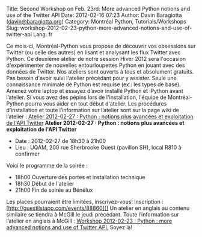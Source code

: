Title: Second Workshop on Feb. 23rd: More advanced Python notions and use of the Twitter API
Date: 2012-02-16 07:23
Author: Davin Baragiotta (davin@baragiotta.org)
Category: Montréal Python, Tutorials/Workshops
Slug: workshop-2012-02-23-python-more-advanced-notions-and-use-of-twitter-api
Lang: fr

Ce mois-ci, Montréal-Python vous propose de découvrir vos obsessions sur
Twitter (ou celle des autres) en lisant et analysant les flux Twitter
avec Python. Ce deuxième atelier de notre session Hiver 2012 sera
l'occasion d'expérimenter de nouvelles entourloupettes Python en jouant
avec des données de Twitter. Nos ateliers sont ouverts à tous et
absolument gratuits. Pas besoin d'avoir suivi l'atelier précédant pour y
assister. Seule une connaissance minimale de Python est requise (ex.:
les types de base). Amenez votre laptop et essayez d’avoir installé
Python et iPython avant l’atelier. Si vous avez des pépins lors de
l'installation, l'équipe de Montréal-Python pourra vous aider en tout
début d'atelier. Les procédures d’installation et toute l’information
sur l’atelier sont sur la page wiki de l’atelier : [Atelier 2012-02-27 :
Python : notions plus avancées et exploitation de l'API Twitter][]
**Atelier 2012-02-27 : Python : notions plus avancées et exploitation de
l'API Twitter**

-   Date : 2012-02-27 de 18h30 à 21h00
-   Lieu : UQAM, 200 rue Sherbrooke Ouest (pavillon SH), local R810 à
    confirmer

Voici le programme de la soirée :

-   18h00 Ouverture des portes et installation technique
-   18h30 Début de l'atelier
-   21h00 Fin de soirée au Bénélux

Les places pourraient être limitées, inscrivez-vous! Inscription :
[http://guestlistapp.com/events/88860][] Un atelier en anglais au
contenu similaire se tiendra à McGill le jeudi précédant. Toute
l’information sur l’atelier en anglais à McGill : [Workshop 2012-02-23 :
Python : more advanced notions and use of Twitter API.][] Soyez là!

  [Atelier 2012-02-27 : Python : notions plus avancées et exploitation
  de l'API Twitter]: http://montrealpython.org/r/projects/workshops/wiki/2012-02-27
  [http://guestlistapp.com/events/88860]: http://guestlistapp.com/events/88860
  [Workshop 2012-02-23 : Python : more advanced notions and use of
  Twitter API.]: http://montrealpython.org/r/projects/workshops/wiki/2012-02-23
